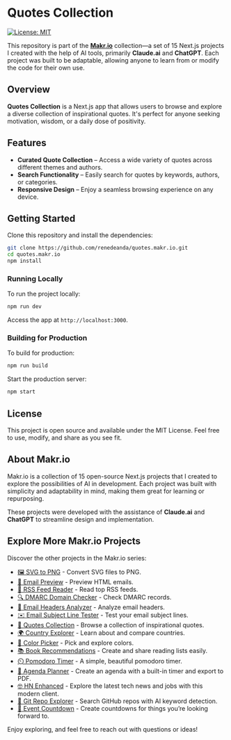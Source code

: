 # Quotes Collection

[![License: MIT](https://img.shields.io/badge/License-MIT-blue.svg)](LICENSE)

This repository is part of the **[Makr.io](https://makr.io)** collection—a set of 15 Next.js projects I created with the help of AI tools, primarily **Claude.ai** and **ChatGPT**. Each project was built to be adaptable, allowing anyone to learn from or modify the code for their own use.

## Overview

**Quotes Collection** is a Next.js app that allows users to browse and explore a diverse collection of inspirational quotes. It's perfect for anyone seeking motivation, wisdom, or a daily dose of positivity.

## Features

- **Curated Quote Collection** – Access a wide variety of quotes across different themes and authors.
- **Search Functionality** – Easily search for quotes by keywords, authors, or categories.
- **Responsive Design** – Enjoy a seamless browsing experience on any device.

## Getting Started

Clone this repository and install the dependencies:

```bash
git clone https://github.com/renedeanda/quotes.makr.io.git
cd quotes.makr.io
npm install
```

### Running Locally

To run the project locally:

```bash
npm run dev
```

Access the app at `http://localhost:3000`.

### Building for Production

To build for production:

```bash
npm run build
```

Start the production server:

```bash
npm start
```

## License

This project is open source and available under the MIT License. Feel free to use, modify, and share as you see fit.

## About Makr.io

Makr.io is a collection of 15 open-source Next.js projects that I created to explore the possibilities of AI in development. Each project was built with simplicity and adaptability in mind, making them great for learning or repurposing.

These projects were developed with the assistance of **Claude.ai** and **ChatGPT** to streamline design and implementation.

## Explore More Makr.io Projects

Discover the other projects in the Makr.io series:

- [🖼️ SVG to PNG](https://svg2png.makr.io) - Convert SVG files to PNG.
- [📧 Email Preview](https://emailpreview.makr.io) - Preview HTML emails.
- [📡 RSS Feed Reader](https://rss.makr.io) - Read top RSS feeds.
- [🔍 DMARC Domain Checker](https://dmarc.makr.io) - Check DMARC records.
- [📨 Email Headers Analyzer](https://emailheaders.makr.io) - Analyze email headers.
- [✉️ Email Subject Line Tester](https://subjectline.makr.io) - Test your email subject lines.
- [💬 Quotes Collection](https://quotes.makr.io) - Browse a collection of inspirational quotes.
- [🌍 Country Explorer](https://countries.makr.io) - Learn about and compare countries.
- [🎨 Color Picker](https://color.makr.io) - Pick and explore colors.
- [📚 Book Recommendations](https://books.makr.io) - Create and share reading lists easily.
- [⏲️ Pomodoro Timer](https://pomodoro.makr.io) - A simple, beautiful pomodoro timer.
- [📝 Agenda Planner](https://agenda.makr.io) - Create an agenda with a built-in timer and export to PDF.
- [🤓 HN Enhanced](https://hn.makr.io) - Explore the latest tech news and jobs with this modern client.
- [📓 Git Repo Explorer](https://git.makr.io) - Search GitHub repos with AI keyword detection.
- [🎉 Event Countdown](https://countdown.makr.io) - Create countdowns for things you’re looking forward to.

Enjoy exploring, and feel free to reach out with questions or ideas!